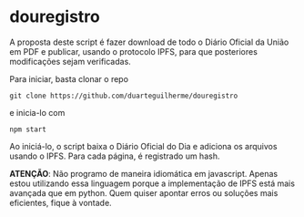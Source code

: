 # douregistro

A proposta deste script é fazer download de todo o Diário Oficial da União em PDF e publicar, usando o protocolo IPFS, para que posteriores modificações sejam verificadas.


Para iniciar, basta clonar o repo 

    git clone https://github.com/duarteguilherme/douregistro

e inicia-lo com 

    npm start

Ao iniciá-lo, o script baixa o Diário Oficial do Dia e adiciona os arquivos usando o IPFS. Para cada página, é registrado um hash.


**ATENÇÃO**: Não programo de maneira idiomática em javascript. Apenas estou utilizando essa linguagem porque a implementação de IPFS está mais avançada que em python. Quem quiser apontar erros ou soluções mais eficientes, fique à vontade. 

